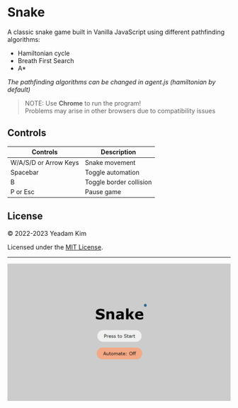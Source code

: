 # Snake

A classic snake game built in Vanilla JavaScript using different pathfinding algorithms:

- Hamiltonian cycle
- Breath First Search
- A*

*The pathfinding algorithms can be changed in agent.js (hamiltonian by default)*  

> NOTE: Use **Chrome** to run the program!  
> Problems may arise in other browsers due to compatibility issues

## Controls

| **Controls** | **Description** |
| ----------- | ----------- |
| W/A/S/D or Arrow Keys| Snake movement |
| Spacebar | Toggle automation |
| B | Toggle border collision |
| P or Esc | Pause game |

## License

© 2022-2023 Yeadam Kim

Licensed under the [MIT License](LICENSE).

---

![screenshot](/images/screenshot.png)
